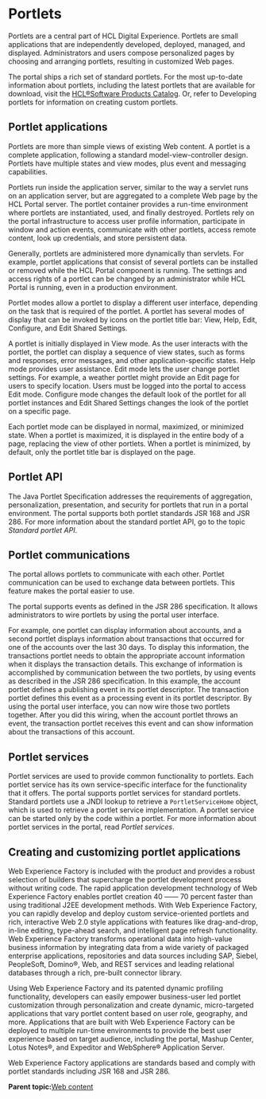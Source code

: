 # Portlets

Portlets are a central part of HCL Digital Experience. Portlets are small applications that are independently developed, deployed, managed, and displayed. Administrators and users compose personalized pages by choosing and arranging portlets, resulting in customized Web pages.

The portal ships a rich set of standard portlets. For the most up-to-date information about portlets, including the latest portlets that are available for download, visit the [HCL®Software Products Catalog](https://www.hcltechsw.com/products). Or, refer to Developing portlets for information on creating custom portlets.

## Portlet applications

Portlets are more than simple views of existing Web content. A portlet is a complete application, following a standard model-view-controller design. Portlets have multiple states and view modes, plus event and messaging capabilities.

Portlets run inside the application server, similar to the way a servlet runs on an application server, but are aggregated to a complete Web page by the HCL Portal server. The portlet container provides a run-time environment where portlets are instantiated, used, and finally destroyed. Portlets rely on the portal infrastructure to access user profile information, participate in window and action events, communicate with other portlets, access remote content, look up credentials, and store persistent data.

Generally, portlets are administered more dynamically than servlets. For example, portlet applications that consist of several portlets can be installed or removed while the HCL Portal component is running. The settings and access rights of a portlet can be changed by an administrator while HCL Portal is running, even in a production environment.

Portlet modes allow a portlet to display a different user interface, depending on the task that is required of the portlet. A portlet has several modes of display that can be invoked by icons on the portlet title bar: View, Help, Edit, Configure, and Edit Shared Settings.

A portlet is initially displayed in View mode. As the user interacts with the portlet, the portlet can display a sequence of view states, such as forms and responses, error messages, and other application-specific states. Help mode provides user assistance. Edit mode lets the user change portlet settings. For example, a weather portlet might provide an Edit page for users to specify location. Users must be logged into the portal to access Edit mode. Configure mode changes the default look of the portlet for all portlet instances and Edit Shared Settings changes the look of the portlet on a specific page.

Each portlet mode can be displayed in normal, maximized, or minimized state. When a portlet is maximized, it is displayed in the entire body of a page, replacing the view of other portlets. When a portlet is minimized, by default, only the portlet title bar is displayed on the page.

## Portlet API

The Java Portlet Specification addresses the requirements of aggregation, personalization, presentation, and security for portlets that run in a portal environment. The portal supports both portlet standards JSR 168 and JSR 286. For more information about the standard portlet API, go to the topic *Standard portlet API*.

## Portlet communications

The portal allows portlets to communicate with each other. Portlet communication can be used to exchange data between portlets. This feature makes the portal easier to use.

The portal supports events as defined in the JSR 286 specification. It allows administrators to wire portlets by using the portal user interface.

For example, one portlet can display information about accounts, and a second portlet displays information about transactions that occurred for one of the accounts over the last 30 days. To display this information, the transactions portlet needs to obtain the appropriate account information when it displays the transaction details. This exchange of information is accomplished by communication between the two portlets, by using events as described in the JSR 286 specification. In this example, the account portlet defines a publishing event in its portlet descriptor. The transaction portlet defines this event as a processing event in its portlet descriptor. By using the portal user interface, you can now wire those two portlets together. After you did this wiring, when the account portlet throws an event, the transaction portlet receives this event and can show information about the transactions of this account.

## Portlet services

Portlet services are used to provide common functionality to portlets. Each portlet service has its own service-specific interface for the functionality that it offers. The portal supports portlet services for standard portlets. Standard portlets use a JNDI lookup to retrieve a `PortletServiceHome` object, which is used to retrieve a portlet service implementation. A portlet service can be started only by the code within a portlet. For more information about portlet services in the portal, read *Portlet services*.

## Creating and customizing portlet applications

Web Experience Factory is included with the product and provides a robust selection of builders that supercharge the portlet development process without writing code. The rapid application development technology of Web Experience Factory enables portlet creation 40 —— 70 percent faster than using traditional J2EE development methods. With Web Experience Factory, you can rapidly develop and deploy custom service-oriented portlets and rich, interactive Web 2.0 style applications with features like drag-and-drop, in-line editing, type-ahead search, and intelligent page refresh functionality. Web Experience Factory transforms operational data into high-value business information by integrating data from a wide variety of packaged enterprise applications, repositories and data sources including SAP, Siebel, PeopleSoft, Domino®, Web, and REST services and leading relational databases through a rich, pre-built connector library.

Using Web Experience Factory and its patented dynamic profiling functionality, developers can easily empower business-user led portlet customization through personalization and create dynamic, micro-targeted applications that vary portlet content based on user role, geography, and more. Applications that are built with Web Experience Factory can be deployed to multiple run-time environments to provide the best user experience based on target audience, including the portal, Mashup Center, Lotus Notes®, and Expeditor and WebSphere® Application Server.

Web Experience Factory applications are standards based and comply with portlet standards including JSR 168 and JSR 286.

**Parent topic:**[Web content](../overview/content.md)

